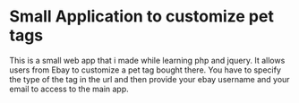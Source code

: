 Small Application to customize pet tags
=======================================

This is a small web app that i made while learning php and jquery. It allows users from Ebay to customize a pet tag bought there. You have to specify the type of the tag in the url and then provide your ebay username and your email to access to the main app.


